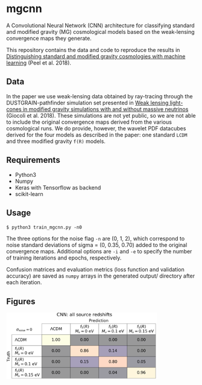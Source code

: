 # mgcnn

A Convolutional Neural Network (CNN) architecture for classifying standard and modified gravity (MG) cosmological models based on the weak-lensing convergence maps they generate.

This repository contains the data and code to reproduce the results in [Distinguishing standard and modified gravity cosmologies with machine learning](https://arxiv.org/abs/1810.11030) (Peel et al. 2018).

## Data

In the paper we use weak-lensing data obtained by ray-tracing through the DUSTGRAIN-pathfinder simulation set presented in [Weak lensing light-cones in modified gravity simulations with and without massive neutrinos](https://academic.oup.com/mnras/article-abstract/481/2/2813/5094586) (Giocoli et al. 2018).  These simulations are not yet public, so we are not able to include the original convergence maps derived from the various cosmological runs. We do provide, however, the wavelet PDF datacubes derived for the four models as described in the paper: one standard `LCDM` and three modified gravity `f(R)` models.

## Requirements

* Python3
* Numpy
* Keras with Tensorflow as backend
* scikit-learn

## Usage

```shell
$ python3 train_mgcnn.py -n0
```

The three options for the noise flag `-n` are (0, 1, 2), which correspond to noise standard deviations of sigma = (0, 0.35, 0.70) added to the original convergence maps. Additional options are `-i` and `-e` to specify the number of training iterations and epochs, respectively.

Confusion matrices and evaluation metrics (loss function and validation accuracy) are saved as `numpy` arrays in the generated output/ directory after each iteration.

## Figures

<img src="https://github.com/austinpeel/mgcnn/blob/master/figures/pdf_cm_sigma0.png" alt="noiseless_confusion_matrix" width="400"/>
